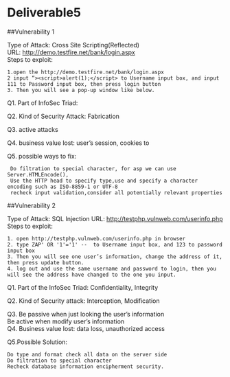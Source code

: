 # Deliverable5

##Vulnerability 1

Type of Attack: Cross Site Scripting(Reflected)  
URL: http://demo.testfire.net/bank/login.aspx  
Steps to exploit:

    1.open the http://demo.testfire.net/bank/login.aspx
    2 input “><script>alert(1);</script> to Username input box, and input 111 to Password input box, then press login button
    3. Then you will see a pop-up window like below.





Q1. Part of InfoSec Triad:

Q2. Kind of Security Attack: Fabrication

Q3. active attacks

Q4. business value lost: user’s session, cookies to 

Q5. possible ways to fix:

     Do filtration to special character, for asp we can use Server.HTMLEncode(),
     Use the HTTP head to specify type,use and specify a character encoding such as ISO-8859-1 or UTF-8
     recheck input validation,consider all potentially relevant properties

##Vulnerability 2

Type of Attack: SQL Injection
URL: http://testphp.vulnweb.com/userinfo.php
Steps to exploit:

	1. open http://testphp.vulnweb.com/userinfo.php in browser
	2. type ZAP' OR '1'='1' --  to Username input box, and 123 to password input box
	3. Then you will see one user’s information, change the address of it, then press update button.
    4. log out and use the same username and password to login, then you will see the address have changed to the one you input.
Q1. Part of the InfoSec Triad:  Confidentiality, Integrity 

Q2. Kind of Security attack: Interception, Modification  

Q3. Be passive when just looking the user’s information  
       Be active when modify user’s information  
Q4. Business value lost: data loss, unauthorized access 

Q5.Possible Solution:   

	Do type and format check all data on the server side
	Do filtration to special character
	Recheck database information encipherment security.

